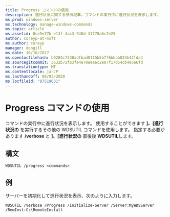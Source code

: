 ```yaml
---
title: Progress コマンドの使用
description: 進行状況に関する参照記事。コマンドの実行中に進行状況を表示します。
ms.prod: windows-server
ms.technology: manage-windows-commands
ms.topic: article
ms.assetid: 8ce5e77b-e13f-4ac3-948d-31770a6c7e25
author: coreyp-at-msft
ms.author: coreyp
manager: dongill
ms.date: 10/16/2017
ms.openlocfilehash: b9284c7330adfbad0115b5b7f6bbab034b42fda4
ms.sourcegitcommit: 3632b72f63fe4e70eea6c2e97f17d54cb49566fd
ms.translationtype: MT
ms.contentlocale: ja-JP
ms.lasthandoff: 08/03/2020
ms.locfileid: "87519631"
---
```

# <a name="using-the-progress-command"></a>Progress コマンドの使用

コマンドの実行中に進行状況を表示します。 使用することができます **]、[進行状況の** を実行するその他の WDSUTIL コマンドを使用します。 指定する必要があります **/verbose** と **]、[進行状況の** 直後後 **WDSUTIL**します。

## <a name="syntax"></a>構文

```
WDSUTIL /progress <commands>
```

## <a name="examples"></a>例

サーバーを初期化して進行状況を表示、次のように入力します。
```
WDSUTIL /Verbose /Progress /Initialize-Server /Server:MyWDSServer /RemInst:C:\RemoteInstall
```